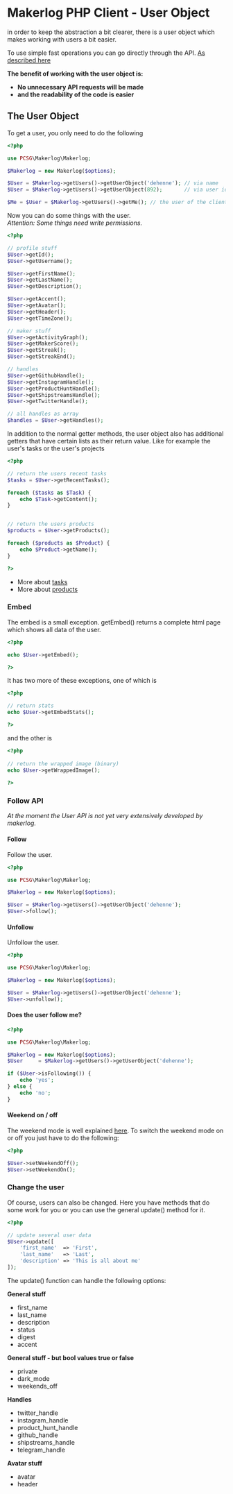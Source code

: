 Makerlog PHP Client - User Object
======

in order to keep the abstraction a bit clearer, 
there is a user object which makes working with users a bit easier.

To use simple fast operations you can go directly through the API.
[As described here](users.md)

**The benefit of working with the user object is:**  
- **No unnecessary API requests will be made**
- **and the readability of the code is easier**

The User Object
------

To get a user, you only need to do the following

```php
<?php

use PCSG\Makerlog\Makerlog;

$Makerlog = new Makerlog($options);

$User = $Makerlog->getUsers()->getUserObject('dehenne'); // via name
$User = $Makerlog->getUsers()->getUserObject(892);       // via user id

$Me = $User = $Makerlog->getUsers()->getMe(); // the user of the client

```

Now you can do some things with the user.  
*Attention: Some things need write permissions.*

```php
<?php

// profile stuff
$User->getId();
$User->getUsername();

$User->getFirstName();
$User->getLastName();
$User->getDescription();

$User->getAccent();
$User->getAvatar();
$User->getHeader();
$User->getTimeZone();

// maker stuff
$User->getActivityGraph();
$User->getMakerScore();
$User->getStreak();
$User->getStreakEnd();

// handles
$User->getGithubHandle();
$User->getInstagramHandle();
$User->getProductHuntHandle();
$User->getShipstreamsHandle();
$User->getTwitterHandle();

// all handles as array
$handles = $User->getHandles();

```

In addition to the normal getter methods, the user object also has additional getters that have certain lists as their return value. 
Like for example the user's tasks or the user's projects 

```php
<?php

// return the users recent tasks
$tasks = $User->getRecentTasks();

foreach ($tasks as $Task) {
    echo $Task->getContent();
}


// return the users products
$products = $User->getProducts();

foreach ($products as $Product) {
    echo $Product->getName();
}

?>
```

- More about [tasks](tasks.md)
- More about [products](products.md)

### Embed

The embed is a small exception. 
getEmbed() returns a complete html page which shows all data of the user.

```php
<?php

echo $User->getEmbed();

?>
```

It has two more of these exceptions, one of which is 

```php
<?php

// return stats
echo $User->getEmbedStats();

?>
```

and the other is


```php
<?php
    
// return the wrapped image (binary)
echo $User->getWrappedImage();
    
?>
```


### Follow API

*At the moment the User API is not yet very extensively developed by makerlog.*

#### Follow

Follow the user.

```php
<?php

use PCSG\Makerlog\Makerlog;

$Makerlog = new Makerlog($options);

$User = $Makerlog->getUsers()->getUserObject('dehenne');
$User->follow();

```

#### Unfollow

Unfollow the user.

```php
<?php

use PCSG\Makerlog\Makerlog;

$Makerlog = new Makerlog($options);

$User = $Makerlog->getUsers()->getUserObject('dehenne');
$User->unfollow();

```

#### Does the user follow me?

```php
<?php

use PCSG\Makerlog\Makerlog;

$Makerlog = new Makerlog($options);
$User     = $Makerlog->getUsers()->getUserObject('dehenne');

if ($User->isFollowing()) {
    echo 'yes';    
} else {
    echo 'no';
}

```


#### Weekend on / off

The weekend mode is well explained [here](https://sergiomattei.com/posts/a-new-healthier-chapter-for-makerlog/).
To switch the weekend mode on or off you just have to do the following:

```php
<?php

$User->setWeekendOff();
$User->setWeekendOn();

```

### Change the user

Of course, users can also be changed. 
Here you have methods that do some work for you or you can use the general update() method for it.


```php
<?php

// update several user data
$User->update([
    'first_name'  => 'First',
    'last_name'   => 'Last',
    'description' => 'This is all about me'
]);

```

The update() function can handle the following options:

**General stuff**
- first_name
- last_name
- description
- status
- digest
- accent

**General stuff - but bool values true or false**
- private
- dark_mode
- weekends_off

**Handles**
- twitter_handle
- instagram_handle
- product_hunt_handle
- github_handle
- shipstreams_handle
- telegram_handle

**Avatar stuff**
- avatar
- header

